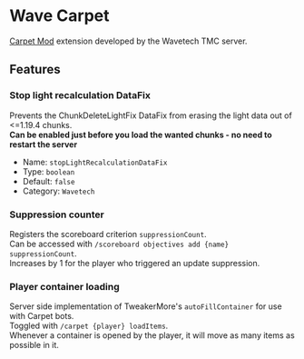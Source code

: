 # Wave Carpet

[Carpet Mod](https://github.com/gnembon/fabric-carpet) extension 
developed by the Wavetech TMC server.

## Features
### Stop light recalculation DataFix
Prevents the ChunkDeleteLightFix DataFix from erasing the light data out of <=1.19.4 chunks.\
**Can be enabled just before you load the wanted chunks - no need to restart the server**
- Name: `stopLightRecalculationDataFix`
- Type: `boolean`
- Default: `false`
- Category: `Wavetech`

### Suppression counter
Registers the scoreboard criterion `suppressionCount`.\
Can be accessed with 
`/scoreboard objectives add {name} suppressionCount`.\
Increases by 1 for the player who triggered an update suppression.

### Player container loading
Server side implementation of TweakerMore's `autoFillContainer` for use with Carpet bots.\
Toggled with `/carpet {player} loadItems`.\
Whenever a container is opened by the player, it will move as many items as possible in it.